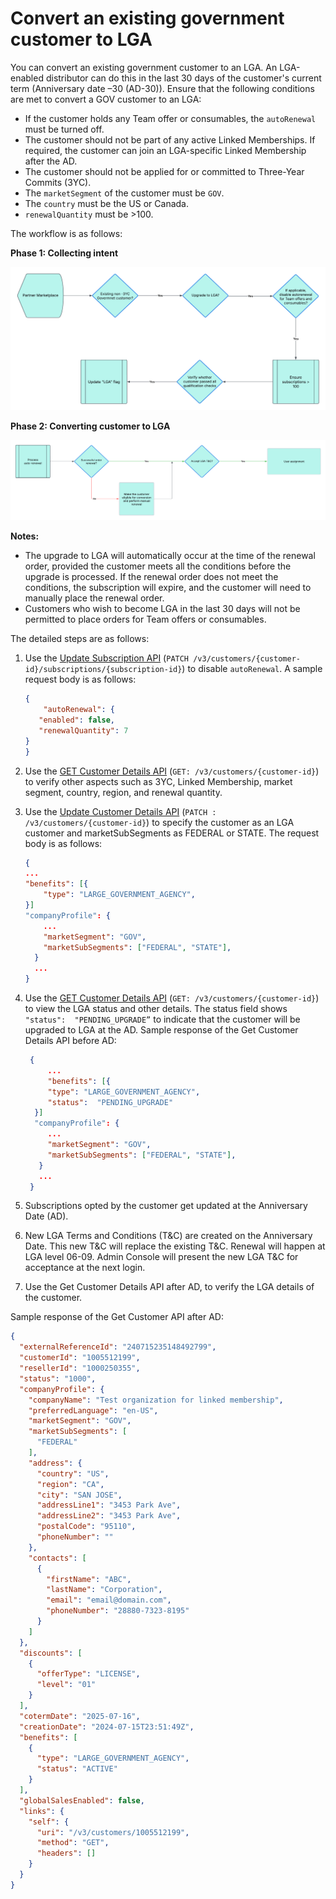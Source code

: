 # Convert an existing government customer to LGA

You can convert an existing government customer to an LGA. An LGA-enabled distributor can do this in the last 30 days of the customer's current term (Anniversary date –30 (AD-30)). Ensure that the following conditions are met to convert a GOV customer to an LGA:

- If the customer holds any Team offer or consumables, the `autoRenewal` must be turned off.
- The customer should not be part of any active Linked Memberships. If required, the  customer can join an LGA-specific Linked Membership after the AD.
- The customer should not be applied for or committed to Three-Year Commits (3YC).
- The `marketSegment` of the customer must be `GOV`.
- The `country` must be the US or Canada.
- `renewalQuantity` must be >100.

The workflow is as follows:

**Phase 1: Collecting intent**

![Workflow to validate the customer and collecting the intent to convert the customer to an LGA](../image/convert_1.png)

**Phase 2: Converting customer to LGA**

![Workflow to convert interested and eligible customers to LGAs](../image/convert_2.png)

**Notes:**

- The upgrade to LGA will automatically occur at the time of the renewal order, provided the customer meets all the conditions before the upgrade is processed. If the renewal order does not meet the conditions, the subscription will expire, and the customer will need to manually place the renewal order.
- Customers who wish to become LGA in the last 30 days will not be permitted to place orders for Team offers or consumables.

The detailed steps are as follows:

1. Use the [Update Subscription API](../subscription_management/update_subscription.md) (`PATCH /v3/customers/{customer-id}/subscriptions/{subscription-id}`) to disable `autoRenewal`. A sample request body is as follows:

    ```json
    {
        "autoRenewal": {
       "enabled": false,
       "renewalQuantity": 7
    }
    }
    ```

2. Use the [GET Customer Details API](../customer_account/get_customer_account.md) (`GET: /v3/customers/{customer-id}`) to verify other aspects such as 3YC, Linked Membership, market segment, country, region, and renewal quantity.
3. Use the [Update Customer Details API](../customer_account/update_customer_account.md) (`PATCH : /v3/customers/{customer-id}`) to specify the customer as an LGA customer and marketSubSegments as FEDERAL or STATE. The request body is as follows:

    ```json
    {
    ...
    "benefits": [{
        "type": "LARGE_GOVERNMENT_AGENCY",
    }]
    "companyProfile": {
        ...
        "marketSegment": "GOV",
        "marketSubSegments": ["FEDERAL", "STATE"],
      }
      ...
    }
    ```

4. Use the [GET Customer Details API](../customer_account/get_customer_account.md) (`GET: /v3/customers/{customer-id}`) to view the LGA status and other details. The status field shows `"status":  "PENDING_UPGRADE”` to indicate that the customer will be upgraded to LGA at the AD. Sample response of the Get Customer Details API before AD:

   ```json
    {
        ...
        "benefits": [{            
        "type": "LARGE_GOVERNMENT_AGENCY",
        "status":  "PENDING_UPGRADE"
     }]
     "companyProfile": {
        ...
        "marketSegment": "GOV",
        "marketSubSegments": ["FEDERAL", "STATE"],
      }
      ...
    }
   ```

5. Subscriptions opted by the customer get updated at the Anniversary Date (AD).
6. New LGA Terms and Conditions (T&C) are created on the Anniversary Date. This new T&C will replace the existing T&C. Renewal will happen at LGA level 06-09. Admin Console will present the new LGA T&C for acceptance at the next login.
7. Use the Get Customer Details API after AD, to verify the LGA details of the customer.

Sample response of the Get Customer API after AD:

```json
{
  "externalReferenceId": "240715235148492799",
  "customerId": "1005512199",
  "resellerId": "1000250355",
  "status": "1000",
  "companyProfile": {
    "companyName": "Test organization for linked membership",
    "preferredLanguage": "en-US",
    "marketSegment": "GOV",
    "marketSubSegments": [
      "FEDERAL"
    ],
    "address": {
      "country": "US",
      "region": "CA",
      "city": "SAN JOSE",
      "addressLine1": "3453 Park Ave",
      "addressLine2": "3453 Park Ave",
      "postalCode": "95110",
      "phoneNumber": ""
    },
    "contacts": [
      {
        "firstName": "ABC",
        "lastName": "Corporation",
        "email": "email@domain.com",
        "phoneNumber": "28880-7323-8195"
      }
    ]
  },
  "discounts": [
    {
      "offerType": "LICENSE",
      "level": "01"
    }
  ],
  "cotermDate": "2025-07-16",
  "creationDate": "2024-07-15T23:51:49Z",
  "benefits": [
    {
      "type": "LARGE_GOVERNMENT_AGENCY",
      "status": "ACTIVE"
    }
  ],
  "globalSalesEnabled": false,
  "links": {
    "self": {
      "uri": "/v3/customers/1005512199",
      "method": "GET",
      "headers": []
    }
  }
}
```
